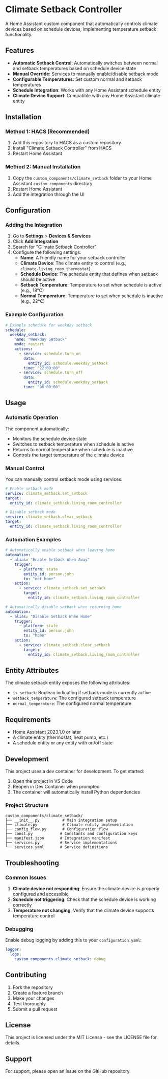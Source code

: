 # Climate Setback Controller

A Home Assistant custom component that automatically controls climate devices based on schedule devices, implementing temperature setback functionality.

## Features

- **Automatic Setback Control**: Automatically switches between normal and setback temperatures based on schedule device state
- **Manual Override**: Services to manually enable/disable setback mode
- **Configurable Temperatures**: Set custom normal and setback temperatures
- **Schedule Integration**: Works with any Home Assistant schedule entity
- **Climate Device Support**: Compatible with any Home Assistant climate entity

## Installation

### Method 1: HACS (Recommended)

1. Add this repository to HACS as a custom repository
2. Install "Climate Setback Controller" from HACS
3. Restart Home Assistant

### Method 2: Manual Installation

1. Copy the `custom_components/climate_setback` folder to your Home Assistant `custom_components` directory
2. Restart Home Assistant
3. Add the integration through the UI

## Configuration

### Adding the Integration

1. Go to **Settings** > **Devices & Services**
2. Click **Add Integration**
3. Search for "Climate Setback Controller"
4. Configure the following settings:
   - **Name**: A friendly name for your setback controller
   - **Climate Device**: The climate entity to control (e.g., `climate.living_room_thermostat`)
   - **Schedule Device**: The schedule entity that defines when setback should be active
   - **Setback Temperature**: Temperature to set when schedule is active (e.g., 18°C)
   - **Normal Temperature**: Temperature to set when schedule is inactive (e.g., 22°C)

### Example Configuration

```yaml
# Example schedule for weekday setback
schedule:
  weekday_setback:
    name: "Weekday Setback"
    mode: restart
    actions:
      - service: schedule.turn_on
        data:
          entity_id: schedule.weekday_setback
        time: "22:00:00"
      - service: schedule.turn_off
        data:
          entity_id: schedule.weekday_setback
        time: "06:00:00"
```

## Usage

### Automatic Operation

The component automatically:
- Monitors the schedule device state
- Switches to setback temperature when schedule is active
- Returns to normal temperature when schedule is inactive
- Controls the target temperature of the climate device

### Manual Control

You can manually control setback mode using services:

```yaml
# Enable setback mode
service: climate_setback.set_setback
target:
  entity_id: climate_setback.living_room_controller

# Disable setback mode
service: climate_setback.clear_setback
target:
  entity_id: climate_setback.living_room_controller
```

### Automation Examples

```yaml
# Automatically enable setback when leaving home
automation:
  - alias: "Enable Setback When Away"
    trigger:
      - platform: state
        entity_id: person.john
        to: "not_home"
    action:
      - service: climate_setback.set_setback
        target:
          entity_id: climate_setback.living_room_controller

# Automatically disable setback when returning home
automation:
  - alias: "Disable Setback When Home"
    trigger:
      - platform: state
        entity_id: person.john
        to: "home"
    action:
      - service: climate_setback.clear_setback
        target:
          entity_id: climate_setback.living_room_controller
```

## Entity Attributes

The climate setback entity exposes the following attributes:

- `is_setback`: Boolean indicating if setback mode is currently active
- `setback_temperature`: The configured setback temperature
- `normal_temperature`: The configured normal temperature

## Requirements

- Home Assistant 2023.1.0 or later
- A climate entity (thermostat, heat pump, etc.)
- A schedule entity or any entity with on/off state

## Development

This project uses a dev container for development. To get started:

1. Open the project in VS Code
2. Reopen in Dev Container when prompted
3. The container will automatically install Python dependencies

### Project Structure

```
custom_components/climate_setback/
├── __init__.py          # Main integration setup
├── climate.py           # Climate entity implementation
├── config_flow.py       # Configuration flow
├── const.py            # Constants and configuration keys
├── manifest.json       # Integration manifest
├── services.py         # Service implementations
└── services.yaml       # Service definitions
```

## Troubleshooting

### Common Issues

1. **Climate device not responding**: Ensure the climate device is properly configured and accessible
2. **Schedule not triggering**: Check that the schedule device is working correctly
3. **Temperature not changing**: Verify that the climate device supports temperature control

### Debugging

Enable debug logging by adding this to your `configuration.yaml`:

```yaml
logger:
  logs:
    custom_components.climate_setback: debug
```

## Contributing

1. Fork the repository
2. Create a feature branch
3. Make your changes
4. Test thoroughly
5. Submit a pull request

## License

This project is licensed under the MIT License - see the LICENSE file for details.

## Support

For support, please open an issue on the GitHub repository.

